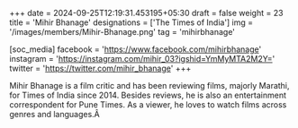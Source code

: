 +++
date = 2024-09-25T12:19:31.453195+05:30
draft = false
weight = 23
title = 'Mihir Bhanage'
designations = ['The Times of India']
img = '/images/members/Mihir-Bhanage.png'
tag = 'mihirbhanage'

[soc_media]
facebook = 'https://www.facebook.com/mihirbhanage'
instagram = 'https://instagram.com/mihir_03?igshid=YmMyMTA2M2Y='
twitter = 'https://twitter.com/mihir_bhanage'
+++

Mihir Bhanage is a film critic and has been reviewing films, majorly Marathi, for Times of India since 2014. Besides reviews, he is also an entertainment correspondent for Pune Times. As a viewer, he loves to watch films across genres and languages.Â
